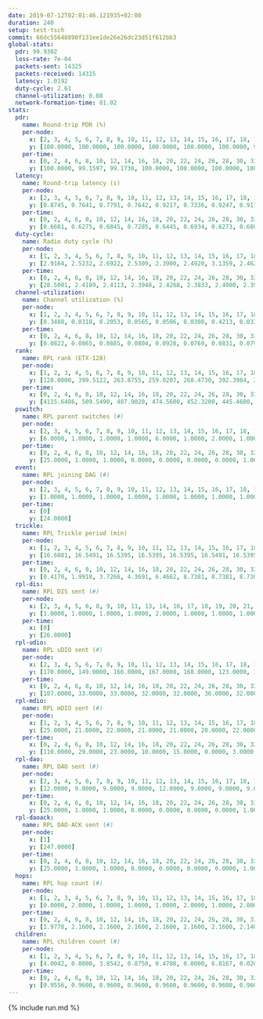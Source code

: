 ```yaml
---
date: 2019-07-12T02:01:46.121935+02:00
duration: 240
setup: test-tsch
commit: 66dc55648890f131ee1de26e26dc23d51f612bb3
global-stats:
  pdr: 99.9302
  loss-rate: 7e-04
  packets-sent: 14325
  packets-received: 14315
  latency: 1.0192
  duty-cycle: 2.61
  channel-utilization: 0.08
  network-formation-time: 81.02
stats:
  pdr:
    name: Round-trip PDR (%)
    per-node:
      x: [2, 3, 4, 5, 6, 7, 8, 9, 10, 11, 12, 13, 14, 15, 16, 17, 18, 19, 20, 21, 22, 23, 24, 25]
      y: [100.0000, 100.0000, 100.0000, 100.0000, 100.0000, 100.0000, 99.8350, 100.0000, 100.0000, 100.0000, 99.6479, 100.0000, 99.8299, 99.8296, 100.0000, 99.8423, 99.8299, 100.0000, 100.0000, 100.0000, 100.0000, 99.8308, 99.8347, 99.8428]
    per-time:
      x: [0, 2, 4, 6, 8, 10, 12, 14, 16, 18, 20, 22, 24, 26, 28, 30, 32, 34, 36, 38, 40, 42, 44, 46, 48, 50, 52, 54, 56, 58, 60, 62, 64, 66, 68, 70, 72, 74, 76, 78, 80, 82, 84, 86, 88, 90, 92, 94, 96, 98, 100, 102, 104, 106, 108, 110, 112, 114, 116, 118, 120, 122, 124, 126, 128, 130, 132, 134, 136, 138, 140, 142, 144, 146, 148, 150, 152, 154, 156, 158, 160, 162, 164, 166, 168, 170, 172, 174, 176, 178, 180, 182, 184, 186, 188, 190, 192, 194, 196, 198, 200, 202, 204, 206, 208, 210, 212, 214, 216, 218, 220, 222, 224, 226, 228, 230, 232, 234, 236, 238, 240]
      y: [100.0000, 99.1597, 99.1736, 100.0000, 100.0000, 100.0000, 100.0000, 100.0000, 100.0000, 100.0000, 100.0000, 100.0000, 100.0000, 100.0000, 99.1597, 100.0000, 100.0000, 100.0000, 100.0000, 99.1667, 100.0000, 99.1667, 100.0000, 100.0000, 100.0000, 100.0000, 99.1667, 100.0000, 100.0000, 100.0000, 100.0000, 99.1667, 100.0000, 100.0000, 100.0000, 100.0000, 100.0000, 100.0000, 100.0000, 100.0000, 100.0000, 100.0000, 100.0000, 100.0000, 100.0000, 100.0000, 100.0000, 100.0000, 100.0000, 100.0000, 100.0000, 100.0000, 100.0000, 100.0000, 100.0000, 100.0000, 100.0000, 100.0000, 100.0000, 100.0000, 100.0000, 99.1667, 100.0000, 100.0000, 100.0000, 100.0000, 100.0000, 100.0000, 100.0000, 100.0000, 100.0000, 100.0000, 100.0000, 100.0000, 100.0000, 100.0000, 100.0000, 100.0000, 100.0000, 100.0000, 100.0000, 100.0000, 100.0000, 100.0000, 100.0000, 100.0000, 100.0000, 100.0000, 100.0000, 100.0000, 99.1667, 100.0000, 100.0000, 100.0000, 99.1667, 100.0000, 100.0000, 100.0000, 100.0000, 100.0000, 100.0000, 100.0000, 100.0000, 100.0000, 100.0000, 100.0000, 100.0000, 100.0000, 100.0000, 100.0000, 100.0000, 100.0000, 100.0000, 100.0000, 100.0000, 100.0000, 100.0000, 100.0000, 100.0000, 100.0000, null]
  latency:
    name: Round-trip latency (s)
    per-node:
      x: [2, 3, 4, 5, 6, 7, 8, 9, 10, 11, 12, 13, 14, 15, 16, 17, 18, 19, 20, 21, 22, 23, 24, 25]
      y: [0.8745, 0.7641, 0.7791, 0.7642, 0.9217, 0.7336, 0.9247, 0.9172, 0.8914, 1.0813, 1.0652, 0.9054, 1.0492, 0.9239, 0.8864, 1.1469, 1.1697, 1.0923, 1.1395, 1.2434, 1.2510, 1.2987, 1.3154, 1.3368]
    per-time:
      x: [0, 2, 4, 6, 8, 10, 12, 14, 16, 18, 20, 22, 24, 26, 28, 30, 32, 34, 36, 38, 40, 42, 44, 46, 48, 50, 52, 54, 56, 58, 60, 62, 64, 66, 68, 70, 72, 74, 76, 78, 80, 82, 84, 86, 88, 90, 92, 94, 96, 98, 100, 102, 104, 106, 108, 110, 112, 114, 116, 118, 120, 122, 124, 126, 128, 130, 132, 134, 136, 138, 140, 142, 144, 146, 148, 150, 152, 154, 156, 158, 160, 162, 164, 166, 168, 170, 172, 174, 176, 178, 180, 182, 184, 186, 188, 190, 192, 194, 196, 198, 200, 202, 204, 206, 208, 210, 212, 214, 216, 218, 220, 222, 224, 226, 228, 230, 232, 234, 236, 238, 240]
      y: [0.6601, 0.6275, 0.6845, 0.7285, 0.6445, 0.6934, 0.6273, 0.6806, 0.6637, 0.6238, 0.7042, 0.6488, 0.6517, 0.7043, 0.6203, 0.6734, 0.6376, 0.6641, 0.6194, 0.6797, 0.5873, 0.6091, 0.6584, 0.6445, 0.6414, 0.6071, 0.6932, 0.6268, 0.5693, 0.5968, 0.5809, 0.6534, 0.5754, 0.6439, 0.6331, 0.6940, 0.6988, 0.6899, 0.6343, 0.6377, 0.5795, 0.6700, 0.6683, 0.6964, 0.6297, 0.6630, 0.6050, 0.7163, 0.6725, 0.6748, 0.6669, 0.6640, 0.6285, 0.7285, 0.8127, 0.7106, 0.6840, 0.7945, 0.7048, 0.9207, 0.9068, 0.8534, 0.7661, 0.6883, 0.7056, 1.0038, 1.4472, 1.1567, 0.8602, 0.8062, 0.7508, 0.9702, 1.5211, 1.5063, 1.3476, 1.0515, 0.9002, 1.0616, 1.5730, 1.5591, 1.5326, 1.4193, 1.2102, 1.1129, 1.5816, 1.5863, 1.5916, 1.5743, 1.5794, 1.4636, 1.6011, 1.5674, 1.5711, 1.5804, 1.5685, 1.5370, 1.5485, 1.5538, 1.5254, 1.5580, 1.5516, 1.5244, 1.5493, 1.5361, 1.5531, 1.5544, 1.5366, 1.5653, 1.5256, 1.5312, 1.5585, 1.5961, 1.6211, 1.5548, 1.5767, 1.5643, 1.5943, 1.5394, 1.5646, 1.5076, null]
  duty-cycle:
    name: Radio duty cycle (%)
    per-node:
      x: [1, 2, 3, 4, 5, 6, 7, 8, 9, 10, 11, 12, 13, 14, 15, 16, 17, 18, 19, 20, 21, 22, 23, 24, 25]
      y: [2.9164, 2.5232, 2.6922, 2.5309, 2.3900, 2.4920, 3.1359, 2.4620, 2.5085, 2.5666, 2.5109, 2.3999, 2.5497, 2.4819, 2.5210, 2.7822, 2.5034, 2.7841, 2.5443, 2.7966, 2.6464, 2.5985, 2.6412, 2.6777, 2.6774]
    per-time:
      x: [0, 2, 4, 6, 8, 10, 12, 14, 16, 18, 20, 22, 24, 26, 28, 30, 32, 34, 36, 38, 40, 42, 44, 46, 48, 50, 52, 54, 56, 58, 60, 62, 64, 66, 68, 70, 72, 74, 76, 78, 80, 82, 84, 86, 88, 90, 92, 94, 96, 98, 100, 102, 104, 106, 108, 110, 112, 114, 116, 118, 120, 122, 124, 126, 128, 130, 132, 134, 136, 138, 140, 142, 144, 146, 148, 150, 152, 154, 156, 158, 160, 162, 164, 166, 168, 170, 172, 174, 176, 178, 180, 182, 184, 186, 188, 190, 192, 194, 196, 198, 200, 202, 204, 206, 208, 210, 212, 214, 216, 218, 220, 222, 224, 226, 228, 230, 232, 234, 236, 238]
      y: [28.5001, 2.4189, 2.4113, 2.3948, 2.4268, 2.3833, 2.4000, 2.3953, 2.4117, 2.3843, 2.3938, 2.3983, 2.3871, 2.4052, 2.4279, 2.3992, 2.3979, 2.3868, 2.3925, 2.3894, 2.3917, 2.3782, 2.3896, 2.3982, 2.3941, 2.3951, 2.3901, 2.3961, 2.3950, 2.3765, 2.3807, 2.3917, 2.3973, 2.3812, 2.3954, 2.3862, 2.3881, 2.3996, 2.3984, 2.3931, 2.3931, 2.3793, 2.4056, 2.4096, 2.3922, 2.3961, 2.3932, 2.3814, 2.3984, 2.3928, 2.3875, 2.3897, 2.3909, 2.3937, 2.3932, 2.3875, 2.3909, 2.4030, 2.3925, 2.3998, 2.3979, 2.3870, 2.3852, 2.3964, 2.3822, 2.3900, 2.3896, 2.4000, 2.3871, 2.3974, 2.3887, 2.3939, 2.3991, 2.3942, 2.3888, 2.3928, 2.4032, 2.3990, 2.4052, 2.4010, 2.3899, 2.3913, 2.4037, 2.4072, 2.3984, 2.4047, 2.4042, 2.3954, 2.3991, 2.4089, 2.4116, 2.4008, 2.3886, 2.3903, 2.3989, 2.3924, 2.3976, 2.4101, 2.3972, 2.4053, 2.3997, 2.4064, 2.3928, 2.4012, 2.4001, 2.3949, 2.3944, 2.3868, 2.3868, 2.3946, 2.4024, 2.4064, 2.4107, 2.3964, 2.3988, 2.3842, 2.3984, 2.3894, 2.3894, 2.3977]
  channel-utilization:
    name: Channel utilization (%)
    per-node:
      x: [1, 2, 3, 4, 5, 6, 7, 8, 9, 10, 11, 12, 13, 14, 15, 16, 17, 18, 19, 20, 21, 22, 23, 24, 25]
      y: [0.3488, 0.0318, 0.2053, 0.0565, 0.0506, 0.0300, 0.4213, 0.0334, 0.0313, 0.0422, 0.0318, 0.0326, 0.0748, 0.0323, 0.0391, 0.1722, 0.0361, 0.1121, 0.0442, 0.0472, 0.0356, 0.0445, 0.0320, 0.0320, 0.0334]
    per-time:
      x: [0, 2, 4, 6, 8, 10, 12, 14, 16, 18, 20, 22, 24, 26, 28, 30, 32, 34, 36, 38, 40, 42, 44, 46, 48, 50, 52, 54, 56, 58, 60, 62, 64, 66, 68, 70, 72, 74, 76, 78, 80, 82, 84, 86, 88, 90, 92, 94, 96, 98, 100, 102, 104, 106, 108, 110, 112, 114, 116, 118, 120, 122, 124, 126, 128, 130, 132, 134, 136, 138, 140, 142, 144, 146, 148, 150, 152, 154, 156, 158, 160, 162, 164, 166, 168, 170, 172, 174, 176, 178, 180, 182, 184, 186, 188, 190, 192, 194, 196, 198, 200, 202, 204, 206, 208, 210, 212, 214, 216, 218, 220, 222, 224, 226, 228, 230, 232, 234, 236, 238]
      y: [0.0822, 0.0865, 0.0885, 0.0804, 0.0928, 0.0769, 0.0831, 0.0794, 0.0869, 0.0780, 0.0852, 0.0803, 0.0783, 0.0850, 0.0962, 0.0853, 0.0834, 0.0748, 0.0843, 0.0770, 0.0824, 0.0763, 0.0798, 0.0808, 0.0777, 0.0820, 0.0819, 0.0832, 0.0823, 0.0753, 0.0754, 0.0798, 0.0824, 0.0763, 0.0812, 0.0813, 0.0805, 0.0861, 0.0828, 0.0806, 0.0818, 0.0763, 0.0857, 0.0876, 0.0810, 0.0822, 0.0832, 0.0780, 0.0819, 0.0828, 0.0758, 0.0790, 0.0788, 0.0826, 0.0811, 0.0789, 0.0795, 0.0842, 0.0809, 0.0819, 0.0840, 0.0771, 0.0805, 0.0817, 0.0771, 0.0802, 0.0778, 0.0802, 0.0765, 0.0816, 0.0783, 0.0834, 0.0827, 0.0795, 0.0799, 0.0806, 0.0854, 0.0830, 0.0830, 0.0846, 0.0798, 0.0804, 0.0886, 0.0833, 0.0811, 0.0851, 0.0842, 0.0803, 0.0817, 0.0882, 0.0883, 0.0854, 0.0785, 0.0784, 0.0808, 0.0810, 0.0836, 0.0903, 0.0836, 0.0882, 0.0845, 0.0864, 0.0801, 0.0830, 0.0849, 0.0833, 0.0828, 0.0787, 0.0794, 0.0820, 0.0859, 0.0859, 0.0887, 0.0828, 0.0844, 0.0787, 0.0845, 0.0817, 0.0797, 0.0832]
  rank:
    name: RPL rank (ETX-128)
    per-node:
      x: [1, 2, 3, 4, 5, 6, 7, 8, 9, 10, 11, 12, 13, 14, 15, 16, 17, 18, 19, 20, 21, 22, 23, 24, 25]
      y: [128.0000, 399.5122, 263.8755, 259.0207, 268.4730, 392.3984, 267.2656, 401.1074, 406.6058, 393.7284, 403.4149, 409.4332, 399.8058, 522.6073, 402.2099, 411.1687, 435.2656, 507.7078, 526.4303, 556.9753, 822.8320, 551.1270, 911.9073, 929.1888, 945.2008]
    per-time:
      x: [0, 2, 4, 6, 8, 10, 12, 14, 16, 18, 20, 22, 24, 26, 28, 30, 32, 34, 36, 38, 40, 42, 44, 46, 48, 50, 52, 54, 56, 58, 60, 62, 64, 66, 68, 70, 72, 74, 76, 78, 80, 82, 84, 86, 88, 90, 92, 94, 96, 98, 100, 102, 104, 106, 108, 110, 112, 114, 116, 118, 120, 122, 124, 126, 128, 130, 132, 134, 136, 138, 140, 142, 144, 146, 148, 150, 152, 154, 156, 158, 160, 162, 164, 166, 168, 170, 172, 174, 176, 178, 180, 182, 184, 186, 188, 190, 192, 194, 196, 198, 200, 202, 204, 206, 208, 210, 212, 214, 216, 218, 220, 222, 224, 226, 228, 230, 232, 234, 236, 238]
      y: [4115.6486, 509.5490, 487.9020, 474.5600, 452.3200, 445.4600, 445.2600, 441.1765, 431.2400, 427.7200, 426.9800, 426.9200, 425.3000, 440.1400, 440.9800, 450.9000, 438.4600, 428.7800, 425.0000, 426.4118, 437.2941, 433.8400, 431.1400, 426.8600, 425.1800, 430.0392, 427.9000, 432.8462, 423.4902, 417.0600, 413.3600, 416.1200, 434.9200, 429.2400, 431.8400, 432.6800, 436.2000, 446.9615, 439.7500, 424.8269, 426.8000, 422.8400, 438.9000, 429.3000, 427.4000, 429.6471, 431.1176, 427.9412, 436.7059, 439.4118, 437.4200, 434.4902, 436.0000, 438.3725, 426.6731, 432.3019, 426.0200, 425.7400, 430.2600, 428.5200, 429.1400, 427.1800, 429.6275, 428.7800, 431.2400, 431.7800, 424.1961, 426.7255, 423.1200, 420.0000, 420.6400, 423.9800, 428.8269, 419.9804, 420.9800, 427.5882, 421.4800, 422.2600, 423.8400, 423.4400, 421.0600, 447.8269, 440.9020, 451.5962, 454.2000, 458.1400, 461.2407, 443.0800, 448.9038, 437.3529, 434.7547, 435.8627, 434.7800, 434.9600, 434.7200, 437.8627, 441.3600, 440.1200, 439.7400, 438.9259, 427.1200, 426.0600, 426.4200, 425.7600, 427.5400, 428.4600, 427.8400, 428.8800, 433.4717, 430.3462, 429.0600, 429.9000, 436.4808, 430.7600, 431.7000, 429.0800, 430.6154, 432.4118, 430.9600, 431.4400]
  pswitch:
    name: RPL parent switches (#)
    per-node:
      x: [2, 3, 4, 5, 6, 7, 8, 9, 10, 11, 12, 13, 14, 15, 16, 17, 18, 19, 20, 21, 22, 23, 24, 25]
      y: [6.0000, 1.0000, 1.0000, 1.0000, 6.0000, 1.0000, 2.0000, 1.0000, 3.0000, 1.0000, 7.0000, 2.0000, 7.0000, 3.0000, 3.0000, 1.0000, 3.0000, 4.0000, 4.0000, 4.0000, 4.0000, 8.0000, 9.0000, 9.0000]
    per-time:
      x: [0, 2, 4, 6, 8, 10, 12, 14, 16, 18, 20, 22, 24, 26, 28, 30, 32, 34, 36, 38, 40, 42, 44, 46, 48, 50, 52, 54, 56, 58, 60, 62, 64, 66, 68, 70, 72, 74, 76, 78, 80, 82, 84, 86, 88, 90, 92, 94, 96, 98, 100, 102, 104, 106, 108, 110, 112, 114, 116, 118, 120, 122, 124, 126, 128, 130, 132, 134, 136, 138, 140, 142, 144, 146, 148, 150, 152, 154, 156, 158, 160, 162, 164, 166, 168, 170, 172, 174, 176, 178, 180, 182, 184, 186, 188, 190, 192, 194, 196, 198, 200, 202, 204, 206, 208, 210, 212, 214, 216, 218, 220, 222, 224, 226, 228, 230, 232, 234]
      y: [25.0000, 1.0000, 1.0000, 0.0000, 0.0000, 0.0000, 0.0000, 1.0000, 0.0000, 0.0000, 0.0000, 0.0000, 0.0000, 0.0000, 0.0000, 0.0000, 0.0000, 0.0000, 0.0000, 1.0000, 1.0000, 0.0000, 0.0000, 0.0000, 0.0000, 1.0000, 0.0000, 2.0000, 1.0000, 0.0000, 0.0000, 0.0000, 0.0000, 0.0000, 0.0000, 0.0000, 0.0000, 2.0000, 2.0000, 2.0000, 0.0000, 0.0000, 0.0000, 0.0000, 0.0000, 1.0000, 1.0000, 1.0000, 1.0000, 1.0000, 0.0000, 1.0000, 0.0000, 1.0000, 2.0000, 3.0000, 0.0000, 0.0000, 0.0000, 0.0000, 0.0000, 0.0000, 1.0000, 0.0000, 0.0000, 0.0000, 1.0000, 1.0000, 0.0000, 1.0000, 0.0000, 0.0000, 2.0000, 1.0000, 0.0000, 1.0000, 0.0000, 0.0000, 0.0000, 0.0000, 0.0000, 2.0000, 1.0000, 2.0000, 0.0000, 0.0000, 4.0000, 0.0000, 2.0000, 1.0000, 3.0000, 1.0000, 0.0000, 0.0000, 0.0000, 1.0000, 0.0000, 0.0000, 0.0000, 4.0000, 0.0000, 0.0000, 0.0000, 0.0000, 0.0000, 0.0000, 0.0000, 0.0000, 3.0000, 2.0000, 0.0000, 0.0000, 2.0000, 0.0000, 0.0000, 0.0000, 2.0000, 1.0000]
  event:
    name: RPL joining DAG (#)
    per-node:
      x: [2, 3, 4, 5, 6, 7, 8, 9, 10, 11, 12, 13, 14, 15, 16, 17, 18, 19, 20, 21, 22, 23, 24, 25]
      y: [1.0000, 1.0000, 1.0000, 1.0000, 1.0000, 1.0000, 1.0000, 1.0000, 1.0000, 1.0000, 1.0000, 1.0000, 1.0000, 1.0000, 1.0000, 1.0000, 1.0000, 1.0000, 1.0000, 1.0000, 1.0000, 1.0000, 1.0000, 1.0000]
    per-time:
      x: [0]
      y: [24.0000]
  trickle:
    name: RPL Trickle period (min)
    per-node:
      x: [1, 2, 3, 4, 5, 6, 7, 8, 9, 10, 11, 12, 13, 14, 15, 16, 17, 18, 19, 20, 21, 22, 23, 24, 25]
      y: [16.6081, 16.5491, 16.5395, 16.5395, 16.5395, 16.5491, 16.5395, 16.5434, 16.5304, 16.5306, 16.5304, 16.4407, 16.5338, 16.5623, 16.5472, 16.5472, 16.5304, 16.4700, 16.5370, 16.5483, 16.5345, 16.5370, 16.5497, 16.5534, 16.5534]
    per-time:
      x: [0, 2, 4, 6, 8, 10, 12, 14, 16, 18, 20, 22, 24, 26, 28, 30, 32, 34, 36, 38, 40, 42, 44, 46, 48, 50, 52, 54, 56, 58, 60, 62, 64, 66, 68, 70, 72, 74, 76, 78, 80, 82, 84, 86, 88, 90, 92, 94, 96, 98, 100, 102, 104, 106, 108, 110, 112, 114, 116, 118, 120, 122, 124, 126, 128, 130, 132, 134, 136, 138, 140, 142, 144, 146, 148, 150, 152, 154, 156, 158, 160, 162, 164, 166, 168, 170, 172, 174, 176, 178, 180, 182, 184, 186, 188, 190, 192, 194, 196, 198, 200, 202, 204, 206, 208, 210, 212, 214, 216, 218, 220, 222, 224, 226, 228, 230, 232, 234, 236, 238]
      y: [0.4170, 1.9918, 3.7266, 4.3691, 6.4662, 8.7381, 8.7381, 8.7381, 8.7381, 17.4763, 17.4763, 17.4763, 17.4763, 17.4763, 17.4763, 17.4763, 17.4763, 17.4763, 17.4763, 17.4763, 17.4763, 17.4763, 17.4763, 17.4763, 17.4763, 17.4763, 17.4763, 17.4763, 17.4763, 17.4763, 17.4763, 17.4763, 17.4763, 17.4763, 17.4763, 17.4763, 17.4763, 17.4763, 17.4763, 17.4763, 17.4763, 17.4763, 17.4763, 17.4763, 17.4763, 17.4763, 17.4763, 17.4763, 17.4763, 17.4763, 17.4763, 17.4763, 17.4763, 17.4763, 17.4763, 17.4763, 17.4763, 17.4763, 17.4763, 17.4763, 17.4763, 17.4763, 17.4763, 17.4763, 17.4763, 17.4763, 17.4763, 17.4763, 17.4763, 17.4763, 17.4763, 17.4763, 17.4763, 17.4763, 17.4763, 17.4763, 17.4763, 17.4763, 17.4763, 17.4763, 17.4763, 17.4763, 17.4763, 17.4763, 17.4763, 17.4763, 17.4763, 17.4763, 17.4763, 17.4763, 17.4763, 17.4763, 17.4763, 17.4763, 17.4763, 17.4763, 17.4763, 17.4763, 17.4763, 17.4763, 17.4763, 17.4763, 17.4763, 17.4763, 17.4763, 17.4763, 17.4763, 17.4763, 17.4763, 17.4763, 17.4763, 17.4763, 17.4763, 17.4763, 17.4763, 17.4763, 17.4763, 17.4763, 17.4763, 17.4763]
  rpl-dis:
    name: RPL DIS sent (#)
    per-node:
      x: [2, 3, 4, 5, 6, 8, 9, 10, 11, 13, 14, 16, 17, 18, 19, 20, 21, 22, 23, 24, 25]
      y: [1.0000, 1.0000, 1.0000, 1.0000, 2.0000, 1.0000, 1.0000, 1.0000, 1.0000, 1.0000, 1.0000, 1.0000, 1.0000, 2.0000, 1.0000, 2.0000, 1.0000, 1.0000, 2.0000, 1.0000, 2.0000]
    per-time:
      x: [0]
      y: [26.0000]
  rpl-udio:
    name: RPL uDIO sent (#)
    per-node:
      x: [2, 3, 4, 5, 6, 7, 8, 9, 10, 11, 12, 13, 14, 15, 16, 17, 18, 19, 20, 21, 22, 23, 24, 25]
      y: [170.0000, 149.0000, 166.0000, 167.0000, 168.0000, 123.0000, 168.0000, 159.0000, 172.0000, 161.0000, 167.0000, 163.0000, 166.0000, 163.0000, 150.0000, 165.0000, 168.0000, 175.0000, 166.0000, 173.0000, 166.0000, 162.0000, 166.0000, 168.0000]
    per-time:
      x: [0, 2, 4, 6, 8, 10, 12, 14, 16, 18, 20, 22, 24, 26, 28, 30, 32, 34, 36, 38, 40, 42, 44, 46, 48, 50, 52, 54, 56, 58, 60, 62, 64, 66, 68, 70, 72, 74, 76, 78, 80, 82, 84, 86, 88, 90, 92, 94, 96, 98, 100, 102, 104, 106, 108, 110, 112, 114, 116, 118, 120, 122, 124, 126, 128, 130, 132, 134, 136, 138, 140, 142, 144, 146, 148, 150, 152, 154, 156, 158, 160, 162, 164, 166, 168, 170, 172, 174, 176, 178, 180, 182, 184, 186, 188, 190, 192, 194, 196, 198, 200, 202, 204, 206, 208, 210, 212, 214, 216, 218, 220, 222, 224, 226, 228, 230, 232, 234, 236, 238, 240]
      y: [107.0000, 33.0000, 33.0000, 32.0000, 32.0000, 36.0000, 32.0000, 33.0000, 32.0000, 32.0000, 36.0000, 34.0000, 30.0000, 31.0000, 35.0000, 30.0000, 34.0000, 31.0000, 33.0000, 28.0000, 37.0000, 29.0000, 31.0000, 33.0000, 33.0000, 34.0000, 32.0000, 26.0000, 27.0000, 31.0000, 32.0000, 36.0000, 35.0000, 34.0000, 26.0000, 32.0000, 28.0000, 32.0000, 35.0000, 31.0000, 31.0000, 32.0000, 31.0000, 31.0000, 31.0000, 34.0000, 32.0000, 35.0000, 32.0000, 31.0000, 30.0000, 30.0000, 31.0000, 32.0000, 31.0000, 34.0000, 31.0000, 30.0000, 34.0000, 28.0000, 34.0000, 29.0000, 31.0000, 38.0000, 34.0000, 25.0000, 28.0000, 32.0000, 31.0000, 32.0000, 32.0000, 31.0000, 29.0000, 32.0000, 32.0000, 34.0000, 33.0000, 29.0000, 36.0000, 32.0000, 32.0000, 33.0000, 33.0000, 35.0000, 30.0000, 36.0000, 30.0000, 32.0000, 33.0000, 29.0000, 39.0000, 32.0000, 32.0000, 28.0000, 32.0000, 35.0000, 27.0000, 37.0000, 32.0000, 34.0000, 33.0000, 36.0000, 32.0000, 32.0000, 33.0000, 30.0000, 36.0000, 29.0000, 31.0000, 31.0000, 36.0000, 28.0000, 36.0000, 29.0000, 33.0000, 33.0000, 33.0000, 30.0000, 31.0000, 35.0000, 0.0000]
  rpl-mdio:
    name: RPL mDIO sent (#)
    per-node:
      x: [1, 2, 3, 4, 5, 6, 7, 8, 9, 10, 11, 12, 13, 14, 15, 16, 17, 18, 19, 20, 21, 22, 23, 24, 25]
      y: [25.0000, 21.0000, 22.0000, 21.0000, 21.0000, 20.0000, 22.0000, 20.0000, 21.0000, 20.0000, 20.0000, 22.0000, 21.0000, 20.0000, 21.0000, 20.0000, 21.0000, 20.0000, 21.0000, 20.0000, 20.0000, 21.0000, 20.0000, 20.0000, 20.0000]
    per-time:
      x: [0, 2, 4, 6, 8, 10, 12, 14, 16, 18, 20, 22, 24, 26, 28, 30, 32, 34, 36, 38, 40, 42, 44, 46, 48, 50, 52, 54, 56, 58, 60, 62, 64, 66, 68, 70, 72, 74, 76, 78, 80, 82, 84, 86, 88, 90, 92, 94, 96, 98, 100, 102, 104, 106, 108, 110, 112, 114, 116, 118, 120, 122, 124, 126, 128, 130, 132, 134, 136, 138, 140, 142, 144, 146, 148, 150, 152, 154, 156, 158, 160, 162, 164, 166, 168, 170, 172, 174, 176, 178, 180, 182, 184, 186, 188, 190, 192, 194, 196, 198, 200, 202, 204, 206, 208, 210, 212, 214, 216, 218, 220, 222, 224, 226, 228, 230, 232, 234, 236, 238]
      y: [110.0000, 29.0000, 23.0000, 10.0000, 15.0000, 0.0000, 3.0000, 12.0000, 10.0000, 0.0000, 0.0000, 0.0000, 0.0000, 5.0000, 3.0000, 7.0000, 6.0000, 4.0000, 0.0000, 0.0000, 0.0000, 0.0000, 5.0000, 8.0000, 5.0000, 3.0000, 4.0000, 0.0000, 0.0000, 0.0000, 3.0000, 4.0000, 6.0000, 3.0000, 9.0000, 0.0000, 0.0000, 0.0000, 0.0000, 7.0000, 7.0000, 1.0000, 5.0000, 5.0000, 0.0000, 0.0000, 0.0000, 0.0000, 2.0000, 4.0000, 6.0000, 9.0000, 4.0000, 0.0000, 0.0000, 0.0000, 0.0000, 9.0000, 5.0000, 7.0000, 2.0000, 2.0000, 0.0000, 0.0000, 0.0000, 0.0000, 7.0000, 7.0000, 6.0000, 4.0000, 1.0000, 0.0000, 0.0000, 0.0000, 5.0000, 5.0000, 2.0000, 7.0000, 6.0000, 0.0000, 0.0000, 0.0000, 0.0000, 6.0000, 7.0000, 5.0000, 4.0000, 3.0000, 0.0000, 0.0000, 0.0000, 0.0000, 4.0000, 7.0000, 8.0000, 5.0000, 1.0000, 0.0000, 0.0000, 0.0000, 1.0000, 5.0000, 6.0000, 6.0000, 6.0000, 1.0000, 0.0000, 0.0000, 0.0000, 3.0000, 4.0000, 12.0000, 5.0000, 1.0000, 0.0000, 0.0000, 0.0000, 0.0000, 2.0000, 6.0000]
  rpl-dao:
    name: RPL DAO sent (#)
    per-node:
      x: [2, 3, 4, 5, 6, 7, 8, 9, 10, 11, 12, 13, 14, 15, 16, 17, 18, 19, 20, 21, 22, 23, 24, 25]
      y: [12.0000, 9.0000, 9.0000, 9.0000, 12.0000, 9.0000, 9.0000, 9.0000, 10.0000, 9.0000, 12.0000, 9.0000, 11.0000, 11.0000, 10.0000, 9.0000, 10.0000, 10.0000, 10.0000, 10.0000, 11.0000, 12.0000, 14.0000, 12.0000]
    per-time:
      x: [0, 2, 4, 6, 8, 10, 12, 14, 16, 18, 20, 22, 24, 26, 28, 30, 32, 34, 36, 38, 40, 42, 44, 46, 48, 50, 52, 54, 56, 58, 60, 62, 64, 66, 68, 70, 72, 74, 76, 78, 80, 82, 84, 86, 88, 90, 92, 94, 96, 98, 100, 102, 104, 106, 108, 110, 112, 114, 116, 118, 120, 122, 124, 126, 128, 130, 132, 134, 136, 138, 140, 142, 144, 146, 148, 150, 152, 154, 156, 158, 160, 162, 164, 166, 168, 170, 172, 174, 176, 178, 180, 182, 184, 186, 188, 190, 192, 194, 196, 198, 200, 202, 204, 206, 208, 210, 212, 214, 216, 218, 220, 222, 224, 226, 228, 230, 232, 234, 236, 238, 240]
      y: [25.0000, 1.0000, 1.0000, 0.0000, 0.0000, 0.0000, 0.0000, 1.0000, 0.0000, 0.0000, 0.0000, 0.0000, 0.0000, 0.0000, 21.0000, 0.0000, 1.0000, 1.0000, 0.0000, 1.0000, 1.0000, 1.0000, 0.0000, 0.0000, 0.0000, 1.0000, 0.0000, 2.0000, 15.0000, 1.0000, 1.0000, 1.0000, 0.0000, 1.0000, 1.0000, 0.0000, 1.0000, 2.0000, 2.0000, 3.0000, 0.0000, 1.0000, 9.0000, 6.0000, 0.0000, 2.0000, 1.0000, 1.0000, 2.0000, 1.0000, 1.0000, 1.0000, 1.0000, 3.0000, 2.0000, 3.0000, 2.0000, 9.0000, 0.0000, 1.0000, 1.0000, 0.0000, 2.0000, 0.0000, 1.0000, 1.0000, 1.0000, 2.0000, 1.0000, 4.0000, 2.0000, 10.0000, 2.0000, 2.0000, 0.0000, 1.0000, 1.0000, 0.0000, 1.0000, 1.0000, 1.0000, 1.0000, 3.0000, 4.0000, 1.0000, 7.0000, 5.0000, 1.0000, 3.0000, 1.0000, 4.0000, 1.0000, 0.0000, 0.0000, 0.0000, 1.0000, 4.0000, 2.0000, 1.0000, 7.0000, 5.0000, 0.0000, 0.0000, 0.0000, 1.0000, 4.0000, 0.0000, 0.0000, 3.0000, 3.0000, 3.0000, 0.0000, 2.0000, 1.0000, 8.0000, 1.0000, 2.0000, 1.0000, 0.0000, 3.0000, 0.0000]
  rpl-daoack:
    name: RPL DAO-ACK sent (#)
    per-node:
      x: [1]
      y: [247.0000]
    per-time:
      x: [0, 2, 4, 6, 8, 10, 12, 14, 16, 18, 20, 22, 24, 26, 28, 30, 32, 34, 36, 38, 40, 42, 44, 46, 48, 50, 52, 54, 56, 58, 60, 62, 64, 66, 68, 70, 72, 74, 76, 78, 80, 82, 84, 86, 88, 90, 92, 94, 96, 98, 100, 102, 104, 106, 108, 110, 112, 114, 116, 118, 120, 122, 124, 126, 128, 130, 132, 134, 136, 138, 140, 142, 144, 146, 148, 150, 152, 154, 156, 158, 160, 162, 164, 166, 168, 170, 172, 174, 176, 178, 180, 182, 184, 186, 188, 190, 192, 194, 196, 198, 200, 202, 204, 206, 208, 210, 212, 214, 216, 218, 220, 222, 224, 226, 228, 230, 232, 234, 236, 238, 240]
      y: [25.0000, 1.0000, 1.0000, 0.0000, 0.0000, 0.0000, 0.0000, 1.0000, 0.0000, 0.0000, 0.0000, 0.0000, 0.0000, 0.0000, 21.0000, 0.0000, 1.0000, 1.0000, 0.0000, 1.0000, 1.0000, 1.0000, 0.0000, 0.0000, 0.0000, 1.0000, 0.0000, 2.0000, 15.0000, 1.0000, 1.0000, 1.0000, 0.0000, 1.0000, 1.0000, 0.0000, 1.0000, 2.0000, 2.0000, 3.0000, 0.0000, 1.0000, 9.0000, 6.0000, 0.0000, 2.0000, 1.0000, 1.0000, 1.0000, 1.0000, 1.0000, 1.0000, 1.0000, 3.0000, 2.0000, 3.0000, 2.0000, 9.0000, 0.0000, 1.0000, 1.0000, 0.0000, 2.0000, 0.0000, 1.0000, 1.0000, 1.0000, 2.0000, 1.0000, 4.0000, 2.0000, 10.0000, 2.0000, 2.0000, 0.0000, 1.0000, 1.0000, 0.0000, 1.0000, 1.0000, 1.0000, 1.0000, 3.0000, 4.0000, 1.0000, 7.0000, 5.0000, 1.0000, 3.0000, 1.0000, 4.0000, 1.0000, 0.0000, 0.0000, 0.0000, 1.0000, 4.0000, 2.0000, 1.0000, 7.0000, 5.0000, 0.0000, 0.0000, 0.0000, 1.0000, 4.0000, 0.0000, 0.0000, 3.0000, 3.0000, 3.0000, 0.0000, 2.0000, 1.0000, 9.0000, 0.0000, 2.0000, 1.0000, 0.0000, 3.0000, 0.0000]
  hops:
    name: RPL hop count (#)
    per-node:
      x: [1, 2, 3, 4, 5, 6, 7, 8, 9, 10, 11, 12, 13, 14, 15, 16, 17, 18, 19, 20, 21, 22, 23, 24, 25]
      y: [0.0000, 2.0000, 1.0000, 1.0000, 1.0000, 2.0000, 1.0000, 2.0000, 2.0000, 2.0000, 2.0000, 1.9958, 2.0000, 2.7750, 2.0000, 2.0000, 2.0000, 2.2042, 3.0000, 3.0962, 3.1088, 3.0417, 3.5481, 3.7280, 3.4728]
    per-time:
      x: [0, 2, 4, 6, 8, 10, 12, 14, 16, 18, 20, 22, 24, 26, 28, 30, 32, 34, 36, 38, 40, 42, 44, 46, 48, 50, 52, 54, 56, 58, 60, 62, 64, 66, 68, 70, 72, 74, 76, 78, 80, 82, 84, 86, 88, 90, 92, 94, 96, 98, 100, 102, 104, 106, 108, 110, 112, 114, 116, 118, 120, 122, 124, 126, 128, 130, 132, 134, 136, 138, 140, 142, 144, 146, 148, 150, 152, 154, 156, 158, 160, 162, 164, 166, 168, 170, 172, 174, 176, 178, 180, 182, 184, 186, 188, 190, 192, 194, 196, 198, 200, 202, 204, 206, 208, 210, 212, 214, 216, 218, 220, 222, 224, 226, 228, 230, 232, 234, 236, 238]
      y: [1.9778, 2.1600, 2.1600, 2.1600, 2.1600, 2.1600, 2.1600, 2.1400, 2.1200, 2.1200, 2.1200, 2.1200, 2.1200, 2.1200, 2.1200, 2.1200, 2.1200, 2.1200, 2.1200, 2.1000, 2.0800, 2.0800, 2.0800, 2.0800, 2.0800, 2.0800, 2.0800, 2.1400, 2.1200, 2.1200, 2.1200, 2.1200, 2.1200, 2.1200, 2.1200, 2.1200, 2.1200, 2.1400, 2.1400, 2.1200, 2.1200, 2.1200, 2.1200, 2.1200, 2.1200, 2.1200, 2.1200, 2.1200, 2.1000, 2.1000, 2.1200, 2.1200, 2.1200, 2.1400, 2.1600, 2.1600, 2.1200, 2.1200, 2.1200, 2.1200, 2.1200, 2.1200, 2.1200, 2.1200, 2.1200, 2.1200, 2.1200, 2.0800, 2.0800, 2.0800, 2.0800, 2.0800, 2.1200, 2.1600, 2.1600, 2.2000, 2.2000, 2.2000, 2.2000, 2.2000, 2.2000, 2.2000, 2.1800, 2.1200, 2.1200, 2.1200, 2.1600, 2.2000, 2.2200, 2.2200, 2.2000, 2.2000, 2.2000, 2.2000, 2.2000, 2.3000, 2.3600, 2.3600, 2.3600, 2.3200, 2.2400, 2.2400, 2.2400, 2.2400, 2.2400, 2.2400, 2.2400, 2.2400, 2.2400, 2.2000, 2.2000, 2.2000, 2.2200, 2.2400, 2.2400, 2.2400, 2.2400, 2.2400, 2.2400, 2.2400]
  children:
    name: RPL children count (#)
    per-node:
      x: [1, 2, 3, 4, 5, 6, 7, 8, 9, 10, 11, 12, 13, 14, 15, 16, 17, 18, 19, 20, 21, 22, 23, 24, 25]
      y: [4.0042, 0.0000, 3.8542, 0.8750, 0.4708, 0.0000, 6.8167, 0.0208, 0.0000, 0.3042, 0.0000, 0.0000, 0.6667, 0.0000, 0.2167, 3.4375, 0.0000, 1.9667, 0.3042, 0.4728, 0.1799, 0.3917, 0.0000, 0.0000, 0.0000]
    per-time:
      x: [0, 2, 4, 6, 8, 10, 12, 14, 16, 18, 20, 22, 24, 26, 28, 30, 32, 34, 36, 38, 40, 42, 44, 46, 48, 50, 52, 54, 56, 58, 60, 62, 64, 66, 68, 70, 72, 74, 76, 78, 80, 82, 84, 86, 88, 90, 92, 94, 96, 98, 100, 102, 104, 106, 108, 110, 112, 114, 116, 118, 120, 122, 124, 126, 128, 130, 132, 134, 136, 138, 140, 142, 144, 146, 148, 150, 152, 154, 156, 158, 160, 162, 164, 166, 168, 170, 172, 174, 176, 178, 180, 182, 184, 186, 188, 190, 192, 194, 196, 198, 200, 202, 204, 206, 208, 210, 212, 214, 216, 218, 220, 222, 224, 226, 228, 230, 232, 234, 236, 238]
      y: [0.9556, 0.9600, 0.9600, 0.9600, 0.9600, 0.9600, 0.9600, 0.9600, 0.9600, 0.9600, 0.9600, 0.9600, 0.9600, 0.9600, 0.9600, 0.9600, 0.9600, 0.9600, 0.9600, 0.9600, 0.9600, 0.9600, 0.9600, 0.9600, 0.9600, 0.9600, 0.9600, 0.9600, 0.9600, 0.9600, 0.9600, 0.9600, 0.9600, 0.9600, 0.9600, 0.9600, 0.9600, 0.9600, 0.9600, 0.9600, 0.9600, 0.9600, 0.9600, 0.9600, 0.9600, 0.9600, 0.9600, 0.9600, 0.9600, 0.9600, 0.9600, 0.9600, 0.9600, 0.9600, 0.9600, 0.9600, 0.9600, 0.9600, 0.9600, 0.9600, 0.9600, 0.9600, 0.9600, 0.9600, 0.9600, 0.9600, 0.9600, 0.9600, 0.9600, 0.9600, 0.9600, 0.9600, 0.9600, 0.9600, 0.9600, 0.9600, 0.9600, 0.9600, 0.9600, 0.9600, 0.9600, 0.9600, 0.9600, 0.9600, 0.9600, 0.9600, 0.9600, 0.9600, 0.9600, 0.9600, 0.9600, 0.9600, 0.9600, 0.9600, 0.9600, 0.9600, 0.9600, 0.9600, 0.9600, 0.9600, 0.9600, 0.9600, 0.9600, 0.9600, 0.9600, 0.9600, 0.9600, 0.9600, 0.9600, 0.9600, 0.9600, 0.9600, 0.9600, 0.9600, 0.9600, 0.9600, 0.9600, 0.9600, 0.9600, 0.9600]
---
```


{% include run.md %}
